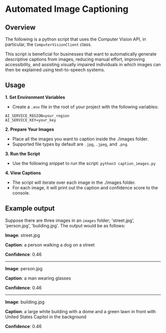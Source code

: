 # Automated Image Captioning

## Overview

The following is a python script that uses the Computer Vision API, in particular, the `ComputerVisionClient` class.

This script is beneficial for businesses that want to automatically generate descriptive captions from images, reducing manual effort, improving accessibility, and assisting visually impaired individuals in which images can then be explained using text-to-speech systems.

## Usage

**1. Set Environment Variables**

* Create a `.env` file in the root of your project with the following variables:
```
AI_SERVICE_REGION=your_region
AI_SERVICE_KEY=your_key
```

**2. Prepare Your Images**

* Place all the images you want to caption inside the ./images folder.
* Supported file types by default are `.jpg`, `.jpeg`, and `.png`.

**3. Run the Script**

* Use the following snippet to run the script:
  `python3 caption_images.py`

**4. View Captions**

* The script will iterate over each image in the ./images folder.
* For each image, it will print out the caption and confidence score to the console.

## Example output

Suppose there are three images in an `images` folder; 'street.jpg', 'person.jpg', 'building.jpg'. The output would be as follows:

**Image**: street.jpg

**Caption**: a person walking a dog on a street

**Confidence**: 0.46

---

**Image**: person.jpg

**Caption**: a man wearing glasses

**Confidence**: 0.46

---

**Image**: building.jpg

**Caption**: a large white building with a dome and a green lawn in front with United States Capitol in the background

**Confidence**: 0.46
